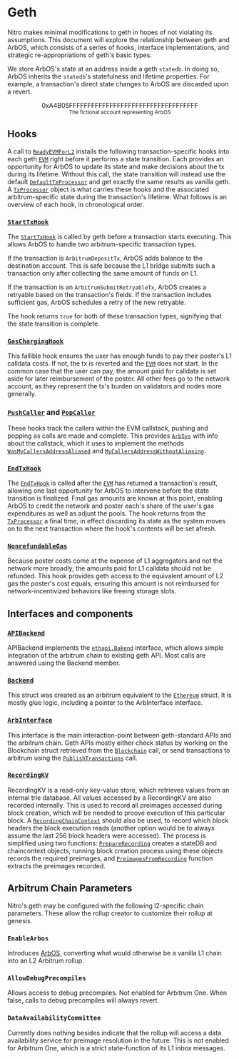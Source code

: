 # Geth

Nitro makes minimal modifications to geth in hopes of not violating its assumptions. This document will explore the relationship between geth and ArbOS, which consists of a series of hooks, interface implementations, and strategic re-appropriations of geth's basic types.

We store ArbOS's state at an address inside a geth `statedb`. In doing so, ArbOS inherits the `statedb`'s statefulness and lifetime properties. For example, a transaction's direct state changes to ArbOS are discarded upon a revert.

<p align=center>0xA4B05FFFFFFFFFFFFFFFFFFFFFFFFFFFFFFFFFFF<br>
<span style="font-size:smaller;">The fictional account representing ArbOS</span></p>

## Hooks

A call to [`ReadyEVMForL2`](https://github.com/OffchainLabs/nitro/blob/ac5994e4ecf8c33a54d41c8a288494fbbdd207eb/arbstate/geth-hook.go#L40) installs the following transaction-specific hooks into each geth [`EVM`](https://github.com/OffchainLabs/go-ethereum/blob/f796d1a6abc99ff0d4ff668e1213a7dfe2d27a0d/core/vm/evm.go#L101) right before it performs a state transition. Each provides an opportunity for ArbOS to update its state and make decisions about the tx during its lifetime. Without this call, the state transition will instead use the default [`DefaultTxProcessor`](https://github.com/OffchainLabs/go-ethereum/blob/f796d1a6abc99ff0d4ff668e1213a7dfe2d27a0d/core/vm/arbitrum_evm.go#L26) and get exactly the same results as vanilla geth. A [`TxProcessor`](https://github.com/OffchainLabs/nitro/blob/ac5994e4ecf8c33a54d41c8a288494fbbdd207eb/arbos/tx_processor.go#L26) object is what carries these hooks and the associated arbitrum-specific state during the transaction's lifetime. What follows is an overview of each hook, in chronological order.

### [`StartTxHook`](https://github.com/OffchainLabs/nitro/blob/ac5994e4ecf8c33a54d41c8a288494fbbdd207eb/arbos/tx_processor.go#L63)
The [`StartTxHook`](https://github.com/OffchainLabs/nitro/blob/ac5994e4ecf8c33a54d41c8a288494fbbdd207eb/arbos/tx_processor.go#L63) is called by geth before a transaction starts executing. This allows ArbOS to handle two arbitrum-specific transaction types. 

If the transaction is `ArbitrumDepositTx`, ArbOS adds balance to the destination account.  This is safe because the L1 bridge submits such a transaction only after collecting the same amount of funds on L1.

If the transaction is an `ArbitrumSubmitRetryableTx`, ArbOS creates a retryable based on the transaction's fields. If the transaction includes sufficient gas, ArbOS schedules a retry of the new retryable.

The hook returns `true` for both of these transaction types, signifying that the state transition is complete. 

### [`GasChargingHook`](https://github.com/OffchainLabs/nitro/blob/ac5994e4ecf8c33a54d41c8a288494fbbdd207eb/arbos/tx_processor.go#L100)

This fallible hook ensures the user has enough funds to pay their poster's L1 calldata costs. If not, the tx is reverted and the [`EVM`](https://github.com/OffchainLabs/go-ethereum/blob/f796d1a6abc99ff0d4ff668e1213a7dfe2d27a0d/core/vm/evm.go#L101) does not start. In the common case that the user can pay, the amount paid for calldata is set aside for later reimbursement of the poster. All other fees go to the network account, as they represent the tx's burden on validators and nodes more generally.

### [`PushCaller`](https://github.com/OffchainLabs/go-ethereum/blob/3fcac93ff22f3761be687f066369ea96bed469e3/core/vm/interpreter.go#L122) and [`PopCaller`](https://github.com/OffchainLabs/go-ethereum/blob/3fcac93ff22f3761be687f066369ea96bed469e3/core/vm/interpreter.go#L124)
These hooks track the callers within the EVM callstack, pushing and popping as calls are made and complete. This provides [`ArbSys`](Precompiles.md#ArbSys) with info about the callstack, which it uses to implement the methods [`WasMyCallersAddressAliased`](Precompiles.md#ArbSys) and [`MyCallersAddressWithoutAliasing`](Precompiles.md#ArbSys).

### [`EndTxHook`](https://github.com/OffchainLabs/nitro/blob/ac5994e4ecf8c33a54d41c8a288494fbbdd207eb/arbos/tx_processor.go#L145)
The [`EndTxHook`](https://github.com/OffchainLabs/nitro/blob/ac5994e4ecf8c33a54d41c8a288494fbbdd207eb/arbos/tx_processor.go#L145) is called after the [`EVM`](https://github.com/OffchainLabs/go-ethereum/blob/f796d1a6abc99ff0d4ff668e1213a7dfe2d27a0d/core/vm/evm.go#L101) has returned a transaction's result, allowing one last opportunity for ArbOS to intervene before the state transition is finalized. Final gas amounts are known at this point, enabling ArbOS to credit the network and poster each's share of the user's gas expenditures as well as adjust the pools. The hook returns from the [`TxProcessor`](https://github.com/OffchainLabs/nitro/blob/ac5994e4ecf8c33a54d41c8a288494fbbdd207eb/arbos/tx_processor.go#L26) a final time, in effect discarding its state as the system moves on to the next transaction where the hook's contents will be set afresh.

### [`NonrefundableGas`](https://github.com/OffchainLabs/nitro/blob/ac5994e4ecf8c33a54d41c8a288494fbbdd207eb/arbos/tx_processor.go#L138)

Because poster costs come at the expense of L1 aggregators and not the network more broadly, the amounts paid for L1 calldata should not be refunded. This hook provides geth access to the equivalent amount of L2 gas the poster's cost equals, ensuring this amount is not reimbursed for network-incentivized behaviors like freeing storage slots.

## Interfaces and components

### [`APIBackend`](https://github.com/OffchainLabs/go-ethereum/blob/f796d1a6abc99ff0d4ff668e1213a7dfe2d27a0d/arbitrum/apibackend.go#L27)
APIBackend implements the [`ethapi.Bakend`](https://github.com/OffchainLabs/go-ethereum/blob/f796d1a6abc99ff0d4ff668e1213a7dfe2d27a0d/internal/ethapi/backend.go#L42) interface, which allows simple integration of the arbitrum chain to existing geth API. Most calls are answered using the Backend member.

### [`Backend`](https://github.com/OffchainLabs/go-ethereum/blob/f796d1a6abc99ff0d4ff668e1213a7dfe2d27a0d/arbitrum/backend.go#L14)
This struct was created as an arbitrum equivalent to the [`Ethereum`](https://github.com/OffchainLabs/go-ethereum/blob/f796d1a6abc99ff0d4ff668e1213a7dfe2d27a0d/eth/backend.go#L65) struct. It is mostly glue logic, including a pointer to the ArbInterface interface.

### [`ArbInterface`](https://github.com/OffchainLabs/go-ethereum/blob/f796d1a6abc99ff0d4ff668e1213a7dfe2d27a0d/arbitrum/arbos_interface.go#L10)
This interface is the main interaction-point between geth-standard APIs and the arbitrum chain. Geth APIs mostly either check status by working on the Blockchain struct retrieved from the [`Blockchain`](https://github.com/OffchainLabs/go-ethereum/blob/f796d1a6abc99ff0d4ff668e1213a7dfe2d27a0d/arbitrum/arbos_interface.go#L12) call, or send transactions to arbitrum using the [`PublishTransactions`](https://github.com/OffchainLabs/go-ethereum/blob/f796d1a6abc99ff0d4ff668e1213a7dfe2d27a0d/arbitrum/arbos_interface.go#L11) call.

### [`RecordingKV`](https://github.com/OffchainLabs/go-ethereum/blob/f796d1a6abc99ff0d4ff668e1213a7dfe2d27a0d/arbitrum/recordingdb.go#L21)
RecordingKV is a read-only key-value store, which retrieves values from an internal trie database. All values accessed by a RecordingKV are also recorded internally. This is used to record all preimages accessed during block creation, which will be needed to proove execution of this particular block.
A [`RecordingChainContext`](https://github.com/OffchainLabs/go-ethereum/blob/f796d1a6abc99ff0d4ff668e1213a7dfe2d27a0d/arbitrum/recordingdb.go#L101) should also be used, to record which block headers the block execution reads (another option would be to always assume the last 256 block headers were accessed).
The process is simplified using two functions: [`PrepareRecording`](https://github.com/OffchainLabs/go-ethereum/blob/f796d1a6abc99ff0d4ff668e1213a7dfe2d27a0d/arbitrum/recordingdb.go#L133) creates a stateDB and chaincontext objects, running block creation process using these objects records the required preimages, and [`PreimagesFromRecording`](https://github.com/OffchainLabs/go-ethereum/blob/f796d1a6abc99ff0d4ff668e1213a7dfe2d27a0d/arbitrum/recordingdb.go#L148) function extracts the preimages recorded.

## Arbitrum Chain Parameters
Nitro's geth may be configured with the following l2-specific chain parameters. These allow the rollup creator to customize their rollup at genesis.

### `EnableArbos` 
Introduces [ArbOS](#ArbOS.md), converting what would otherwise be a vanilla L1 chain into an L2 Arbitrum rollup.

### `AllowDebugPrecompiles` 
Allows access to debug precompiles. Not enabled for Arbitrum One. When false, calls to debug precompiles will always revert.

### `DataAvailabilityCommittee`
Currently does nothing besides indicate that the rollup will access a data availability service for preimage resolution in the future. This is not enabled for Arbitrum One, which is a strict state-function of its L1 inbox messages.
